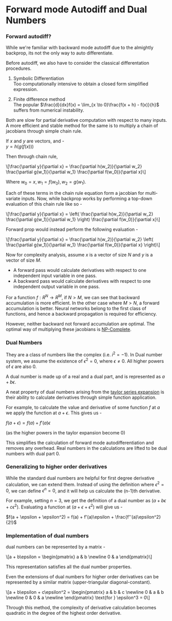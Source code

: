 # Forward mode Autodiff and Dual Numbers

### Forward autodiff?

While we're familiar with backward mode autodiff due to the almightly backprop, its not the only
way to auto differentiate.

Before autodiff, we also have to consider the classical differentation procedures.

1. Symbolic Differentiation  
Too computationally intensive to obtain a closed form simplified expression.

2. Finite difference method  
The popular $\frac{d}{dx}f(x) = \lim_{x \to 0}\frac{f(x + h) - f(x)}{h}$ suffers from numerical instability.

Both are slow for partial derivative computation with respect to many inputs. A more efficient and
stable method for the same is to multiply a chain of jacobians through simple chain rule.

If $x$ and $y$ are vectors, and -  
$y = h(g(f(x)))$

Then through chain rule,  

\\[\frac{\partial y}{\partial x} = \frac{\partial h(w_2)}{\partial w_2} \frac{\partial g(w_1)}{\partial w_1} \frac{\partial f(w_0)}{\partial x}\\]

Where $w_0 = x, w_1 = f(w_0), w_2 = g(w_1)$.

Each of these terms in the chain rule equation form a jacobian for multi-variate inputs. Now,
while backprop works by performing a top-down evaluation of this chain rule like so -  

\\[\frac{\partial y}{\partial x} = \left( \frac{\partial h(w_2)}{\partial w_2} \frac{\partial g(w_1)}{\partial w_1} \right) \frac{\partial f(w_0)}{\partial x}\\]

Forward prop would instead perform the following evaluation -   

\\[\frac{\partial y}{\partial x} = \frac{\partial h(w_2)}{\partial w_2} \left( \frac{\partial g(w_1)}{\partial w_1} \frac{\partial f(w_0)}{\partial x} \right)\\]

Now for complexity analysis, assume $x$ is a vector of size $N$ and $y$ is a vector of size $M$.

* A forward pass would calculate derivatives with respect to one independent input variable in
  one pass.  
* A backward pass would calculate derivatives with respect to one independent output variable in
  one pass.

For a function $f: R^N \rightarrow R^M$, if $N > M$, we can see that backward accumulation is
more efficient. In the other case where $M > N$, a forward accumulation is better. Neural
networks belong to the first class of functions, and hence a backward propagation is required for
efficiency.

However, neither backward not forward accumulation are optimal. The optimal way of multiplying these
jacobians is [NP-Complete](https://www.researchgate.net/publication/225112821_Optimal_Jacobian_accumulation_is_NP-complete).

### Dual Numbers  

They are a class of numbers like the complex (i.e. $i^2 = -1$). In Dual number system, we assume the
existence of $\epsilon^2 = 0$, where $\epsilon \neq 0$. All higher powers of $\epsilon$ are also $0$.

A dual number is made up of a real and a dual part, and is represented as $a + b\epsilon$.

A neat property of dual numbers arising from the [taylor series expansion](https://en.wikipedia.org/wiki/Dual_number#Differentiation) is their ability to calculate derivatives through simple function application.  

For example, to calculate the value and derivative of some function $f$ at $a$ we apply the function
at $a + \epsilon$. This gives us -  

$f(a + \epsilon) = f(a) + f'(a)\epsilon$

(as the higher powers in the taylor expansion become 0)

This simplifies the calculation of forward mode autodifferentiation and removes any overhead. Real
numbers in the calculations are lifted to be dual numbers with dual part 0.

### Generalizing to higher order derivatives

While the standard dual numbers are helpful for first degree derivative calculation, we can extend
them. Instead of using the definition where $\epsilon^2 = 0$, we can define $\epsilon^n = 0$, and
it will help us calculate the (n-1)th derivative.

For example, setting $n = 3$, we get the definition of a dual number as $\left(a + b\epsilon + c\epsilon^2\right)$. Evaluating a function at $\left(a + \epsilon + \epsilon^2\right)$ will give us -  

$f(a + \epsilon + \epsilon^2) = f(a) + f'(a)\epsilon + \frac{f''(a)\epsilon^2}{2!}$  

### Implementation of dual numbers

dual numbers can be represented by a matrix -  

\\[a + b\epsilon = 
\begin{pmatrix}
a & b \newline
0 & a
\end{pmatrix}\\]

This representation satisfies all the dual number properties.

Even the extensions of dual numbers for higher order derivatives can be represented by a similar
matrix (upper-triangular diagonal-constant).

\\[a + b\epsilon + c\epsilon^2 = 
\begin{pmatrix}
a & b & c \newline
0 & a & b \newline
0 & 0 & a \newline
\end{pmatrix} \text{for }  \epsilon^3 = 0\\]

Through this method, the complexity of derivative calculation becomes quadratic in the degree of
the highest order derivative.
